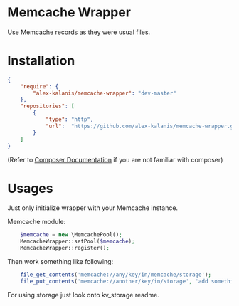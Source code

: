 Memcache Wrapper
=============

Use Memcache records as they were usual files.

# Installation

```json
{
    "require": {
        "alex-kalanis/memcache-wrapper": "dev-master"
    },
    "repositories": [
        {
            "type": "http",
            "url":  "https://github.com/alex-kalanis/memcache-wrapper.git"
        }
    ]
}
```

(Refer to [Composer Documentation](https://github.com/composer/composer/blob/master/doc/00-intro.md#introduction) if you are not
familiar with composer)

# Usages

Just only initialize wrapper with your Memcache instance.

Memcache module:

```php
    $memcache = new \MemcachePool();
    MemcacheWrapper::setPool($memcache);
    MemcacheWrapper::register();
```

Then work something like following:

```php
    file_get_contents('memcache://any/key/in/memcache/storage');
    file_put_contents('memcache://another/key/in/storage', 'add something');
```

For using storage just look onto kv_storage readme.
